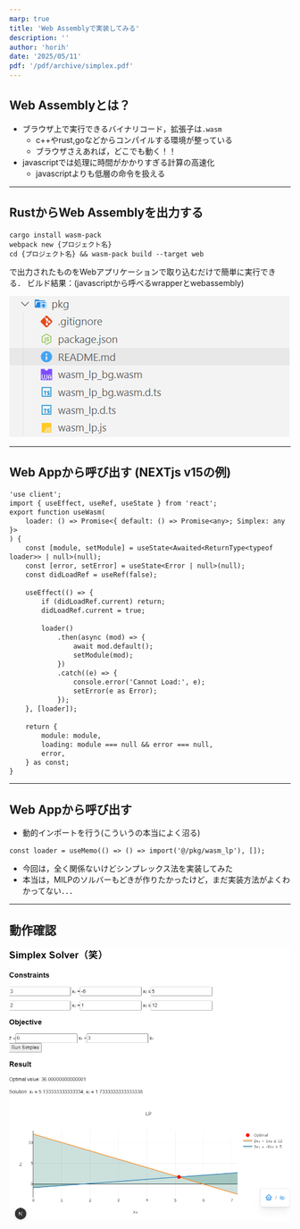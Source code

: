 ```yaml
---
marp: true
title: 'Web Assemblyで実装してみる'
description: ''
author: 'horih'
date: '2025/05/11'
pdf: '/pdf/archive/simplex.pdf'
---
```


## Web Assemblyとは？

- ブラウザ上で実行できるバイナリコード，拡張子は`.wasm`
  - c++やrust,goなどからコンパイルする環境が整っている
  - ブラウザさえあれば，どこでも動く！！
- javascriptでは処理に時間がかかりすぎる計算の高速化
  - javascriptよりも低層の命令を扱える

---

## RustからWeb Assemblyを出力する

```
cargo install wasm-pack
webpack new {プロジェクト名}
cd {プロジェクト名} && wasm-pack build --target web
```
で出力されたものをWebアプリケーションで取り込むだけで簡単に実行できる．
ビルド結果：(javascriptから呼べるwrapperとwebassembly)

![alt text](image-1.png)

---

## Web Appから呼び出す (NEXTjs v15の例)

```
'use client';
import { useEffect, useRef, useState } from 'react';
export function useWasm(
    loader: () => Promise<{ default: () => Promise<any>; Simplex: any }>
) {
    const [module, setModule] = useState<Awaited<ReturnType<typeof loader>> | null>(null);
    const [error, setError] = useState<Error | null>(null);
    const didLoadRef = useRef(false);

    useEffect(() => {
        if (didLoadRef.current) return;
        didLoadRef.current = true;

        loader()
            .then(async (mod) => {
                await mod.default();
                setModule(mod);
            })
            .catch((e) => {
                console.error('Cannot Load:', e);
                setError(e as Error);
            });
    }, [loader]);

    return {
        module: module,
        loading: module === null && error === null,
        error,
    } as const;
}

```

---
## Web Appから呼び出す
- 動的インポートを行う(こういうの本当によく沼る)
```
const loader = useMemo(() => () => import('@/pkg/wasm_lp'), []);
```
- 今回は，全く関係ないけどシンプレックス法を実装してみた
- 本当は，MILPのソルバーもどきが作りたかったけど，まだ実装方法がよくわかってない．．．
---
## 動作確認

![alt text](image.png)